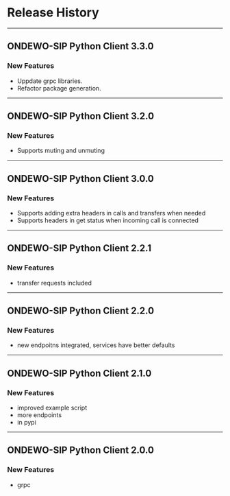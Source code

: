 # Release History
*****************

## ONDEWO-SIP Python Client 3.3.0

### New Features
 * Uppdate grpc libraries.
 * Refactor package generation.
*****************

## ONDEWO-SIP Python Client 3.2.0

### New Features
 * Supports muting and unmuting
*****************


## ONDEWO-SIP Python Client 3.0.0

### New Features
 * Supports adding extra headers in calls and transfers when needed
 * Supports headers in get status when incoming call is connected 
*****************

## ONDEWO-SIP Python Client 2.2.1

### New Features
 * transfer requests included

*****************
## ONDEWO-SIP Python Client 2.2.0

### New Features
 * new endpoitns integrated, services have better defaults

*****************
## ONDEWO-SIP Python Client 2.1.0

### New Features
 * improved example script
 * more endpoints
 * in pypi

*****************

## ONDEWO-SIP Python Client 2.0.0

### New Features
 * grpc
